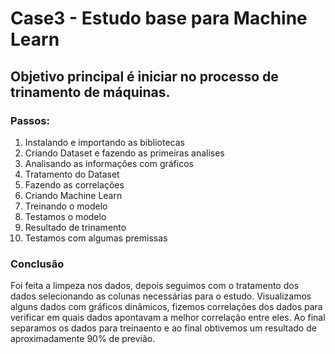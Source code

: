 # Case3 - Estudo base para Machine Learn

## Objetivo principal é iniciar no processo de trinamento de máquinas.

### Passos:
1. Instalando e importando as bibliotecas
2. Criando Dataset e fazendo as primeiras analises
3. Analisando as informações com gráficos
4. Tratamento do Dataset
5. Fazendo as correlações
6. Criando Machine Learn
7. Treinando o modelo
8. Testamos o modelo
9. Resultado de trinamento
10. Testamos com algumas premissas

### Conclusão
Foi feita a limpeza nos dados, depois seguimos com o tratamento dos dados selecionando as colunas necessárias para o estudo. Visualizamos alguns dados com gráficos dinâmicos, fizemos correlações dos dados para verificar em quais dados apontavam a melhor correlação entre eles. Ao final separamos os dados para treinaento e ao final obtivemos um resultado de aproximadamente 90% de previão.
